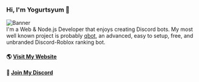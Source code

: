 ### Hi, I'm Yogurtsyum 👋
![Banner](https://i.gyazo.com/45a5ae6953436f846306bddf6fb4a65e.png)  
I'm a Web & Node.js Developer that enjoys creating Discord bots. My most well known project is probably [qbot](https://github.com/yogurtsyum/qbot), an advanced, easy to setup, free, and unbranded Discord-Roblox ranking bot.

#### 🌎 [Visit My Website](https://lengo.dev)
#### 💬 [Join My Discord](https://lengo.dev/discord)
